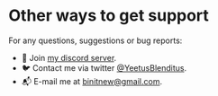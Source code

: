 <!-- @format -->

# Other ways to get support

For any questions, suggestions or bug reports:

- 📢 Join [my discord server](https://discord.gg/G8ajxwQuYT).
- 🐦 Contact me via twitter [@YeetusBlenditus](https://twitter.com/YeetusBlenditus).
- 📬 E-mail me at [binitnew@gmail.com](mailto:binitnew@gmail.com).
